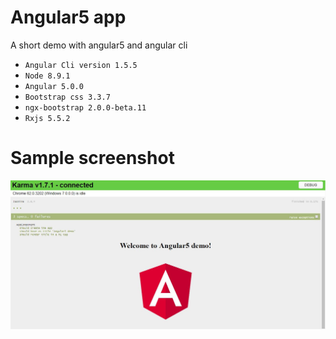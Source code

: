 # Angular5 app
A short demo with angular5 and angular cli
- `Angular Cli version 1.5.5`
- `Node 8.9.1`
- `Angular 5.0.0`
- `Bootstrap css 3.3.7`
- `ngx-bootstrap 2.0.0-beta.11`
- `Rxjs 5.5.2`

# Sample screenshot

![screen](https://github.com/Niladri24dutta/Angular5-app/blob/master/karma.JPG)
